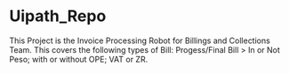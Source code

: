 # Uipath_Repo
This Project is the Invoice Processing Robot for Billings and Collections Team. 
This covers the following types of Bill: Progess/Final Bill > In or Not Peso; with or  without OPE; VAT or ZR.
